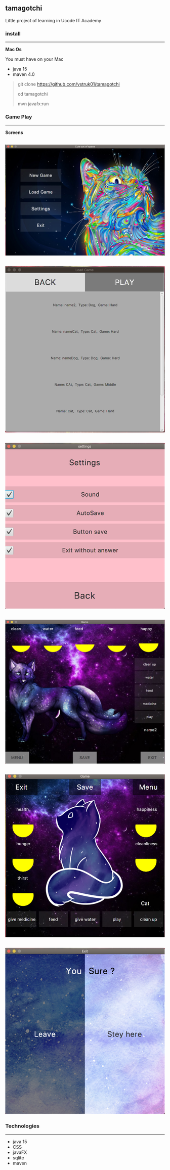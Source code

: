## tamagotchi

Little project of learning in Ucode IT Academy

### install 

---

**Mac Os**

You must have on your Mac

* java       15
* maven      4.0

> git clone https://github.com/vstruk01/tamagotchi
>
> cd tamagotchi
>
> mvn javafx:run

### Game Play

--- 

**Screens**

![](screen3.png)
--
![](screen2.png)
--
![](screen4.png)
--
![](screen6.png)
--
![](screen7.png)
---
![](screen5.png)
--

### Technologies

---

* java 15
* CSS
* javaFX
* sqlite
* maven
